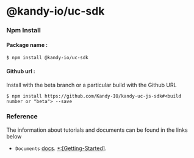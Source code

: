 # @kandy-io/uc-sdk

### Npm Install

#### Package name :

`$ npm install @kandy-io/uc-sdk`

#### Github url :

Install with the beta branch or a particular build with the Github URL

`$ npm install https://github.com/Kandy-IO/kandy-uc-js-sdk#<build number or "beta"> --save`

### Reference

The information about tutorials and documents can be found in the links below

* `Documents` [docs](https://kandy-io.github.io/kandy-uc-js-sdk/docs).
[*:[Getting-Started]](https://kandy-io.github.io/kandy-uc-js-sdk/tutorials/?KANDYFQDN=oauth-cpaas.att.com#/Getting%20Started).




